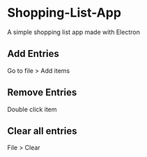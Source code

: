 # Shopping-List-App
A simple shopping list app made with Electron

## Add Entries
Go to file > Add items

## Remove Entries
Double click item

## Clear all entries
File > Clear
